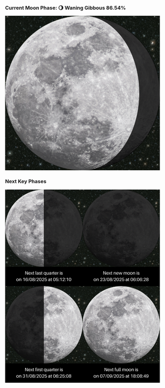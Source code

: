 ### Current Moon Phase: 🌖 Waning Gibbous 86.54%
![Moon Phase](moonphase.png)
### Next Key Phases
![Gallery](gallery.png)